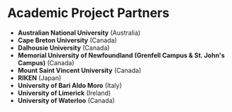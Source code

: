 # Academic Project Partners

- **Australian National University** (Australia) 
- **Cape Breton University** (Canada) 
- **Dalhousie University** (Canada) 
- **Memorial University of Newfoundland (Grenfell Campus & St. John's Campus)** (Canada) 
- **Mount Saint Vincent University** (Canada) 
- **RIKEN** (Japan) 
- **University of Bari Aldo Moro** (Italy) 
- **University of Limerick** (Ireland) 
- **University of Waterloo** (Canada) 
